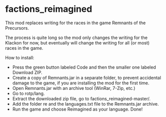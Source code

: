 # factions_reimagined
This mod replaces writing for the races in the game Remnants of the Precursors. 

The process is quite long so the mod only changes the writing for the Klackon for now, but eventually will change the writing for all (or most) races in the game.

How to install:

 - Press the green button labeled Code and then the smaller one labeled Download ZIP.
 - Create a copy of Remnants.jar in a separate folder, to prevent accidental damage to the game, if you are installing the mod for the first time.
 - Open Remnants.jar with an archive tool (WinRar, 7-Zip, etc.)
 - Go to rotp/lang.
 - Extract the downloaded zip file, go to factions_reimagined-master/. 
  - Add the folder re and the languages.txt file to the Remnants.jar archive.
 - Run the game and choose Reimagined as your language. Done!
